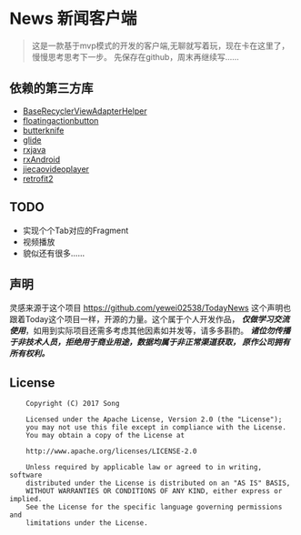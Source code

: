 # News 新闻客户端

> 这是一款基于mvp模式的开发的客户端,无聊就写着玩，现在卡在这里了，慢慢思考思考下一步。
先保存在github，周末再继续写......

## 依赖的第三方库
* [BaseRecyclerViewAdapterHelper](https://github.com/CymChad/BaseRecyclerViewAdapterHelper)
* [floatingactionbutton](https://github.com/makovkastar/FloatingActionButton)
* [butterknife](https://github.com/JakeWharton/butterknife)
* [glide](https://github.com/bumptech/glide)
* [rxjava](https://github.com/ReactiveX/RxJava)
* [rxAndroid](https://github.com/ReactiveX/RxAndroid)
* [jiecaovideoplayer](https://github.com/lipangit/JieCaoVideoPlayer)
* [retrofit2](https://github.com/square/retrofit)

## TODO
* 实现个个Tab对应的Fragment
* 视频播放
* 貌似还有很多......

## 声明

 灵感来源于这个项目 https://github.com/yewei02538/TodayNews
 这个声明也跟着Today这个项目一样，开源的力量。这个属于个人开发作品，
 ***仅做学习交流使用***，如用到实际项目还需多考虑其他因素如并发等，请多多斟酌。
 ***诸位勿传播于非技术人员，拒绝用于商业用途，数据均属于非正常渠道获取，
 原作公司拥有所有权利。***

## License
        Copyright (C) 2017 Song

        Licensed under the Apache License, Version 2.0 (the "License");
        you may not use this file except in compliance with the License.
        You may obtain a copy of the License at

        http://www.apache.org/licenses/LICENSE-2.0

        Unless required by applicable law or agreed to in writing, software
        distributed under the License is distributed on an "AS IS" BASIS,
        WITHOUT WARRANTIES OR CONDITIONS OF ANY KIND, either express or implied.
        See the License for the specific language governing permissions and
        limitations under the License.